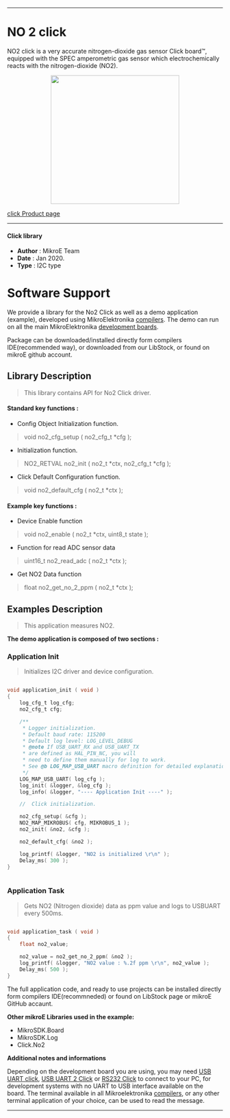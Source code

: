 
---
# NO 2 click

NO2 click is a very accurate nitrogen-dioxide gas sensor Click board™, equipped with the SPEC amperometric gas sensor which electrochemically reacts with the nitrogen-dioxide (NO2). 

<p align="center">
  <img src="https://download.mikroe.com/images/click_for_ide/no2_click.png" height=300px>
</p>

[click Product page](https://www.mikroe.com/no2-click)

---


#### Click library 

- **Author**        : MikroE Team
- **Date**          : Jan 2020.
- **Type**          : I2C type


# Software Support

We provide a library for the No2 Click 
as well as a demo application (example), developed using MikroElektronika 
[compilers](https://shop.mikroe.com/compilers). 
The demo can run on all the main MikroElektronika [development boards](https://shop.mikroe.com/development-boards).

Package can be downloaded/installed directly form compilers IDE(recommended way), or downloaded from our LibStock, or found on mikroE github account. 

## Library Description

> This library contains API for No2 Click driver.

#### Standard key functions :

- Config Object Initialization function.
> void no2_cfg_setup ( no2_cfg_t *cfg ); 
 
- Initialization function.
> NO2_RETVAL no2_init ( no2_t *ctx, no2_cfg_t *cfg );

- Click Default Configuration function.
> void no2_default_cfg ( no2_t *ctx );


#### Example key functions :

- Device Enable function
> void no2_enable ( no2_t *ctx, uint8_t state );
 
- Function for read ADC sensor data
> uint16_t no2_read_adc ( no2_t *ctx );

- Get NO2 Data function
> float no2_get_no_2_ppm ( no2_t *ctx );

## Examples Description

> This application measures NO2.

**The demo application is composed of two sections :**

### Application Init 

> Initializes I2C driver and device configuration.

```c

void application_init ( void )
{
    log_cfg_t log_cfg;
    no2_cfg_t cfg;

    /** 
     * Logger initialization.
     * Default baud rate: 115200
     * Default log level: LOG_LEVEL_DEBUG
     * @note If USB_UART_RX and USB_UART_TX 
     * are defined as HAL_PIN_NC, you will 
     * need to define them manually for log to work. 
     * See @b LOG_MAP_USB_UART macro definition for detailed explanation.
     */
    LOG_MAP_USB_UART( log_cfg );
    log_init( &logger, &log_cfg );
    log_info( &logger, "---- Application Init ----" );

    //  Click initialization.

    no2_cfg_setup( &cfg );
    NO2_MAP_MIKROBUS( cfg, MIKROBUS_1 );
    no2_init( &no2, &cfg );

    no2_default_cfg( &no2 );

    log_printf( &logger, "NO2 is initialized \r\n" );
    Delay_ms( 300 );
}
  
```

### Application Task

> Gets NO2 (Nitrogen dioxide) data as ppm value and logs to USBUART every 500ms.

```c

void application_task ( void )
{
    float no2_value;

    no2_value = no2_get_no_2_ppm( &no2 );
    log_printf( &logger, "NO2 value : %.2f ppm \r\n", no2_value );
    Delay_ms( 500 );
} 

```

The full application code, and ready to use projects can be  installed directly form compilers IDE(recommneded) or found on LibStock page or mikroE GitHub accaunt.

**Other mikroE Libraries used in the example:** 

- MikroSDK.Board
- MikroSDK.Log
- Click.No2

**Additional notes and informations**

Depending on the development board you are using, you may need 
[USB UART click](https://shop.mikroe.com/usb-uart-click), 
[USB UART 2 Click](https://shop.mikroe.com/usb-uart-2-click) or 
[RS232 Click](https://shop.mikroe.com/rs232-click) to connect to your PC, for 
development systems with no UART to USB interface available on the board. The 
terminal available in all Mikroelektronika 
[compilers](https://shop.mikroe.com/compilers), or any other terminal application 
of your choice, can be used to read the message.



---
